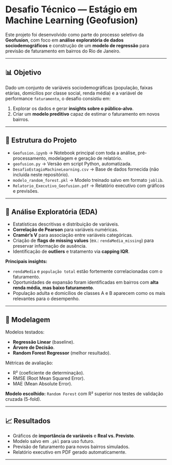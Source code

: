 # Desafio Técnico — Estágio em Machine Learning (Geofusion)

Este projeto foi desenvolvido como parte do processo seletivo da **Geofusion**, com foco em **análise exploratória de dados sociodemográficos** e construção de um **modelo de regressão** para previsão de faturamento em bairros do Rio de Janeiro.

---

## 📊 Objetivo

Dado um conjunto de variáveis sociodemográficas (população, faixas etárias, domicílios por classe social, renda média) e a variável de performance `faturamento`, o desafio consistiu em:

1. Explorar os dados e gerar **insights sobre o público-alvo**.
2. Criar um **modelo preditivo** capaz de estimar o faturamento em novos bairros.

---

## 📂 Estrutura do Projeto

* `Geofusion.ipynb` → Notebook principal com toda a análise, pré-processamento, modelagem e geração de relatório.
* `geofusion.py` → Versão em script Python, automatizada.
* `DesafioEstagioMachineLearning.csv` → Base de dados fornecida (não incluída neste repositório).
* `modelo_random_forest.pkl` → Modelo treinado salvo em formato `joblib`.
* `Relatorio_Executivo_Geofusion.pdf` → Relatório executivo com gráficos e previsões.

---

## 🔎 Análise Exploratória (EDA)

* Estatísticas descritivas e distribuição de variáveis.
* **Correlação de Pearson** para variáveis numéricas.
* **Cramér’s V** para associação entre variáveis categóricas.
* Criação de **flags de missing values** (ex.: `rendaMedia_missing`) para preservar informação de ausência.
* Identificação de **outliers** e tratamento via **capping IQR**.

**Principais insights:**

* `rendaMedia` e `população total` estão fortemente correlacionadas com o faturamento.
* Oportunidades de expansão foram identificadas em bairros com **alta renda média, mas baixo faturamento**.
* População adulta e domicílios de classes A e B aparecem como os mais relevantes para o desempenho.

---

## 🤖 Modelagem

Modelos testados:

* **Regressão Linear** (baseline).
* **Árvore de Decisão**.
* **Random Forest Regressor** (melhor resultado).

Métricas de avaliação:

* R² (coeficiente de determinação).
* RMSE (Root Mean Squared Error).
* MAE (Mean Absolute Error).

**Modelo escolhido:**
`Random Forest` com R² superior nos testes de validação cruzada (5-fold).

---

## 📈 Resultados

* Gráficos de **importância de variáveis** e **Real vs. Previsto**.
* Modelo salvo em `.pkl` para uso futuro.
* Previsão de faturamento para novos bairros simulados.
* Relatório executivo em PDF gerado automaticamente.

---

